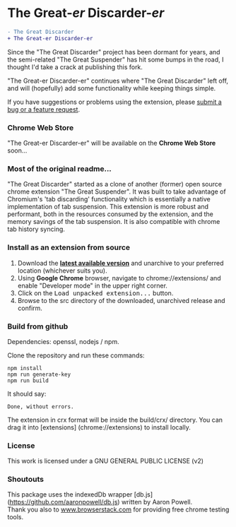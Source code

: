 # The Great-*er*  Discarder-*er*
```diff
- The Great Discarder
+ The Great-er Discarder-er
```

Since the "The Great Discarder" project has been dormant for years, and the semi-related "The Great Suspender" has hit some bumps in the road,
I thought I'd take a crack at publishing this fork.

"The Great-er Discarder-er" continues where "The Great Discarder" left off, and will (hopefully) add some functionality while keeping things simple.

If you have suggestions or problems using the extension, please [submit a bug or a feature request](https://github.com/rkodey/the-great-er-discarder-er/issues).

### Chrome Web Store

"The Great-er Discarder-er" will be available on the **Chrome Web Store** soon...



### Most of the original readme...

"The Great Discarder" started as a clone of another (former) open source chrome extension "The Great Suspender".
It was built to take advantage of Chromium's 'tab discarding' functionality which is essentially a native implementation of tab suspension.
This extension is more robust and performant, both in the resources consumed by the extension, and the memory savings of the tab suspension.
It is also compatible with chrome tab history syncing.

### Install as an extension from source

1. Download the **[latest available version](https://github.com/deanoemcke/thegreatdiscarder/releases/tag/v0.1.2)** and unarchive to your preferred location (whichever suits you).
2. Using **Google Chrome** browser, navigate to chrome://extensions/ and enable "Developer mode" in the upper right corner.
3. Click on the <kbd>Load unpacked extension...</kbd> button.
4. Browse to the src directory of the downloaded, unarchived release and confirm.

### Build from github

Dependencies: openssl, nodejs / npm.

Clone the repository and run these commands:
```
npm install
npm run generate-key
npm run build
```

It should say:
```
Done, without errors.
```

The extension in crx format will be inside the build/crx/ directory. You can drag it into [extensions] (chrome://extensions) to install locally.

### License

This work is licensed under a GNU GENERAL PUBLIC LICENSE (v2)

### Shoutouts

This package uses the indexedDb wrapper [db.js] (https://github.com/aaronpowell/db.js) written by Aaron Powell.<br>
Thank you also to www.browserstack.com for providing free chrome testing tools.
